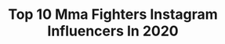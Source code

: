 ---
title: Top 10 Mma Fighters Instagram Influencers In 2020
description: >-
  Find top mma fighters Instagram influencers in 2020. Most popular hashtags: #mma #lifestyle #ufc #mmaspirit.
platform: Instagram
profiles:
  - username: "amiraliakbari60"
    fullname: >-
      Amirali Akbari
    location: "Iran"
    followers: 1877892
    engagement: 1980
    commentsToLikes: 0.017917
    id: ck5zl0z2gkj3b0i14qqq4kvp9
    verified: true
    hashtags: "#mmafighter, #ufc"
  - username: "milos_petrasek"
    fullname: >-
      Miloš Petrášek
    location: ""
    followers: 41813
    engagement: 1110
    commentsToLikes: 0.077000
    id: ck6tpt8wzmonq0j710viacg34
    verified: false
    hashtags: "#style, #lifestyle, #wrestling, #brauncz"
  - username: "syrym_bektursyn"
    fullname: >-
      Сырым "БАТЫР" Бектурсынов
    location: "Ukraine"
    followers: 23685
    engagement: 677
    commentsToLikes: 0.053785
    id: ck6tz5ni57rhf0j71tlv95rzg
    verified: false
    hashtags: ""
  - username: "pantoja_oficial"
    fullname: >-
      Alexandre Pantoja
    location: "Brazil"
    followers: 11288
    engagement: 695
    commentsToLikes: 0.068521
    id: ck5c9718uawb60i11rx56w96w
    verified: true
    hashtags: "#americatopteam, #brazilianjiujitsu, #godbless, #dreamscometrue"
  - username: "kennethberghmma"
    fullname: >-
      Kenneth Bergh
    location: ""
    followers: 21980
    engagement: 1032
    commentsToLikes: 0.023775
    id: ck6u4m9z64j1c0j71h29sz821
    verified: false
    hashtags: "#mma, #superiorchallenge, #njie, #juicery"
  - username: "abubakarov155"
    fullname: >-
      Ibragim Abubakarov (Нохчо)
    location: "Russia"
    followers: 4937
    engagement: 1454
    commentsToLikes: 0.064385
    id: ck0vzx32ibbag0i19u5oxatfn
    verified: false
    hashtags: ""
  - username: "kerimengizek"
    fullname: >-
      Kerim Engizek
    location: "Germany"
    followers: 75557
    engagement: 1330
    commentsToLikes: 0.016250
    id: ck8szgijvocwr0j78rhrz8laz
    verified: true
    hashtags: "#win, #nextfight, #2020, #inshallah"
  - username: "christianeckerlin"
    fullname: >-
      Christian Eckerlin
    location: "Germany"
    followers: 44726
    engagement: 793
    commentsToLikes: 0.016868
    id: ck55o3wdj7kzc0i11r5rxs6f8
    verified: true
    hashtags: "#dollypartonchallenge, #instgram, #together, #mmaspirit"
  - username: "jayhieron"
    fullname: >-
      JAYHIERON
    location: "United States"
    followers: 21649
    engagement: 738
    commentsToLikes: 0.036449
    id: ck15pwtxh013c0i19aku2957z
    verified: true
    hashtags: "#getawaydriver, #64, #classic, #miami"
  - username: "zhorarm011"
    fullname: >-
      Жора Айвазян
    location: "Russia"
    followers: 28983
    engagement: 843
    commentsToLikes: 0.015849
    id: ck6tyiiw23xii0j71mk6um4nk
    verified: false
    hashtags: "#khabibcom, #gorillafighting, #mma, #mizuno"
---